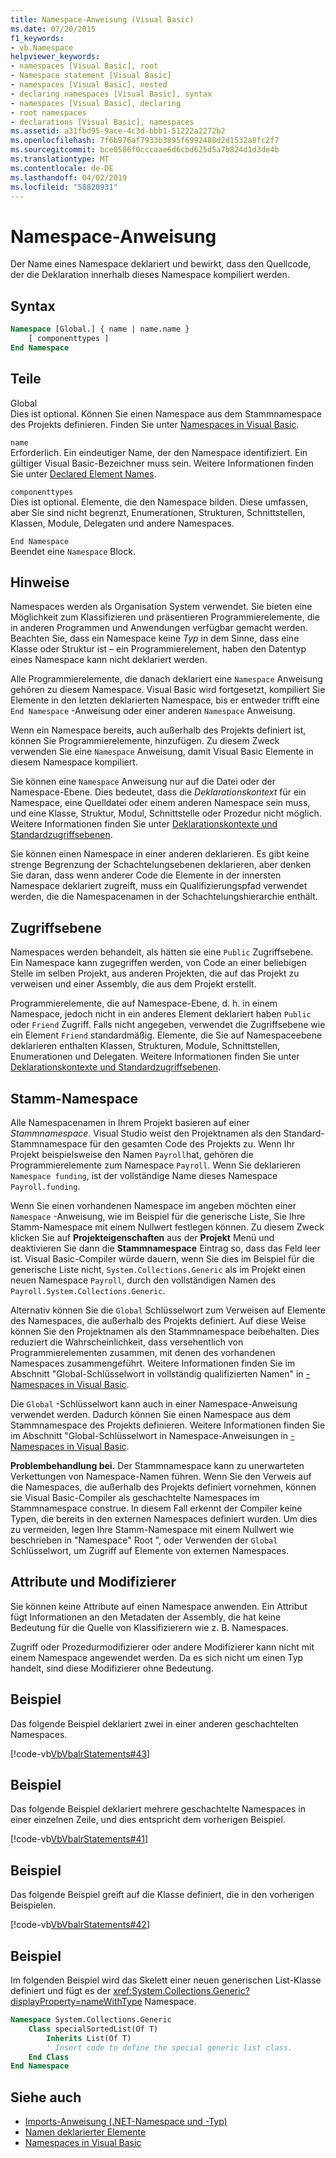 ```yaml
---
title: Namespace-Anweisung (Visual Basic)
ms.date: 07/20/2015
f1_keywords:
- vb.Namespace
helpviewer_keywords:
- namespaces [Visual Basic], root
- Namespace statement [Visual Basic]
- namespaces [Visual Basic], nested
- declaring namespaces [Visual Basic], syntax
- namespaces [Visual Basic], declaring
- root namespaces
- declarations [Visual Basic], namespaces
ms.assetid: a31fbd95-9ace-4c3d-bbb1-51222a2272b2
ms.openlocfilehash: 7f6b976af7933b3895f6992488d2d1532a8fc2f7
ms.sourcegitcommit: bce0586f0cccaae6d6cbd625d5a7b824d1d3de4b
ms.translationtype: MT
ms.contentlocale: de-DE
ms.lasthandoff: 04/02/2019
ms.locfileid: "58820931"
---
```

# <a name="namespace-statement"></a>Namespace-Anweisung
Der Name eines Namespace deklariert und bewirkt, dass den Quellcode, der die Deklaration innerhalb dieses Namespace kompiliert werden.  
  
## <a name="syntax"></a>Syntax  
  
```vb  
Namespace [Global.] { name | name.name }  
    [ componenttypes ]  
End Namespace  
```  
  
## <a name="parts"></a>Teile  
 Global  
 Dies ist optional. Können Sie einen Namespace aus dem Stammnamespace des Projekts definieren. Finden Sie unter [Namespaces in Visual Basic](../../../visual-basic/programming-guide/program-structure/namespaces.md).  
  
 `name`  
 Erforderlich. Ein eindeutiger Name, der den Namespace identifiziert. Ein gültiger Visual Basic-Bezeichner muss sein. Weitere Informationen finden Sie unter [Declared Element Names](../../../visual-basic/programming-guide/language-features/declared-elements/declared-element-names.md).  
  
 `componenttypes`  
 Dies ist optional. Elemente, die den Namespace bilden. Diese umfassen, aber Sie sind nicht begrenzt, Enumerationen, Strukturen, Schnittstellen, Klassen, Module, Delegaten und andere Namespaces.  
  
 `End Namespace`  
 Beendet eine `Namespace` Block.  
  
## <a name="remarks"></a>Hinweise  
 Namespaces werden als Organisation System verwendet. Sie bieten eine Möglichkeit zum Klassifizieren und präsentieren Programmierelemente, die in anderen Programmen und Anwendungen verfügbar gemacht werden. Beachten Sie, dass ein Namespace keine *Typ* in dem Sinne, dass eine Klasse oder Struktur ist – ein Programmierelement, haben den Datentyp eines Namespace kann nicht deklariert werden.  
  
 Alle Programmierelemente, die danach deklariert eine `Namespace` Anweisung gehören zu diesem Namespace. Visual Basic wird fortgesetzt, kompiliert Sie Elemente in den letzten deklarierten Namespace, bis er entweder trifft eine `End Namespace` -Anweisung oder einer anderen `Namespace` Anweisung.  
  
 Wenn ein Namespace bereits, auch außerhalb des Projekts definiert ist, können Sie Programmierelemente, hinzufügen. Zu diesem Zweck verwenden Sie eine `Namespace` Anweisung, damit Visual Basic Elemente in diesem Namespace kompiliert.  
  
 Sie können eine `Namespace` Anweisung nur auf die Datei oder der Namespace-Ebene. Dies bedeutet, dass die *Deklarationskontext* für ein Namespace, eine Quelldatei oder einem anderen Namespace sein muss, und eine Klasse, Struktur, Modul, Schnittstelle oder Prozedur nicht möglich. Weitere Informationen finden Sie unter [Deklarationskontexte und Standardzugriffsebenen](../../../visual-basic/language-reference/statements/declaration-contexts-and-default-access-levels.md).  
  
 Sie können einen Namespace in einer anderen deklarieren. Es gibt keine strenge Begrenzung der Schachtelungsebenen deklarieren, aber denken Sie daran, dass wenn anderer Code die Elemente in der innersten Namespace deklariert zugreift, muss ein Qualifizierungspfad verwendet werden, die die Namespacenamen in der Schachtelungshierarchie enthält.  
  
## <a name="access-level"></a>Zugriffsebene  
 Namespaces werden behandelt, als hätten sie eine `Public` Zugriffsebene. Ein Namespace kann zugegriffen werden, von Code an einer beliebigen Stelle im selben Projekt, aus anderen Projekten, die auf das Projekt zu verweisen und einer Assembly, die aus dem Projekt erstellt.  
  
 Programmierelemente, die auf Namespace-Ebene, d. h. in einem Namespace, jedoch nicht in ein anderes Element deklariert haben `Public` oder `Friend` Zugriff. Falls nicht angegeben, verwendet die Zugriffsebene wie ein Element `Friend` standardmäßig. Elemente, die Sie auf Namespaceebene deklarieren enthalten Klassen, Strukturen, Module, Schnittstellen, Enumerationen und Delegaten. Weitere Informationen finden Sie unter [Deklarationskontexte und Standardzugriffsebenen](../../../visual-basic/language-reference/statements/declaration-contexts-and-default-access-levels.md).  
  
## <a name="root-namespace"></a>Stamm-Namespace  
 Alle Namespacenamen in Ihrem Projekt basieren auf einer *Stammnamespace*. Visual Studio weist den Projektnamen als den Standard-Stammnamespace für den gesamten Code des Projekts zu. Wenn Ihr Projekt beispielsweise den Namen `Payroll`hat, gehören die Programmierelemente zum Namespace `Payroll`. Wenn Sie deklarieren `Namespace funding`, ist der vollständige Name dieses Namespace `Payroll.funding`.  
  
 Wenn Sie einen vorhandenen Namespace im angeben möchten einer `Namespace` -Anweisung, wie im Beispiel für die generische Liste, Sie Ihre Stamm-Namespace mit einem Nullwert festlegen können. Zu diesem Zweck klicken Sie auf **Projekteigenschaften** aus der **Projekt** Menü und deaktivieren Sie dann die **Stammnamespace** Eintrag so, dass das Feld leer ist. Visual Basic-Compiler würde dauern, wenn Sie dies im Beispiel für die generische Liste nicht, `System.Collections.Generic` als im Projekt einen neuen Namespace `Payroll`, durch den vollständigen Namen des `Payroll.System.Collections.Generic`.  
  
 Alternativ können Sie die `Global` Schlüsselwort zum Verweisen auf Elemente des Namespaces, die außerhalb des Projekts definiert. Auf diese Weise können Sie den Projektnamen als den Stammnamespace beibehalten. Dies reduziert die Wahrscheinlichkeit, dass versehentlich von Programmierelementen zusammen, mit denen des vorhandenen Namespaces zusammengeführt. Weitere Informationen finden Sie im Abschnitt "Global-Schlüsselwort in vollständig qualifizierten Namen" in [-Namespaces in Visual Basic](../../../visual-basic/programming-guide/program-structure/namespaces.md).  
  
 Die `Global` -Schlüsselwort kann auch in einer Namespace-Anweisung verwendet werden. Dadurch können Sie einen Namespace aus dem Stammnamespace des Projekts definieren. Weitere Informationen finden Sie im Abschnitt "Global-Schlüsselwort in Namespace-Anweisungen in [-Namespaces in Visual Basic](../../../visual-basic/programming-guide/program-structure/namespaces.md).  
  
 **Problembehandlung bei.** Der Stammnamespace kann zu unerwarteten Verkettungen von Namespace-Namen führen. Wenn Sie den Verweis auf die Namespaces, die außerhalb des Projekts definiert vornehmen, können sie Visual Basic-Compiler als geschachtelte Namespaces im Stammnamespace construe. In diesem Fall erkennt der Compiler keine Typen, die bereits in den externen Namespaces definiert wurden. Um dies zu vermeiden, legen Ihre Stamm-Namespace mit einem Nullwert wie beschrieben in "Namespace" Root ", oder Verwenden der `Global` Schlüsselwort, um Zugriff auf Elemente von externen Namespaces.  
  
## <a name="attributes-and-modifiers"></a>Attribute und Modifizierer  
 Sie können keine Attribute auf einen Namespace anwenden. Ein Attribut fügt Informationen an den Metadaten der Assembly, die hat keine Bedeutung für die Quelle von Klassifizierern wie z. B. Namespaces.  
  
 Zugriff oder Prozedurmodifizierer oder andere Modifizierer kann nicht mit einem Namespace angewendet werden. Da es sich nicht um einen Typ handelt, sind diese Modifizierer ohne Bedeutung.  
  
## <a name="example"></a>Beispiel  
 Das folgende Beispiel deklariert zwei in einer anderen geschachtelten Namespaces.  
  
 [!code-vb[VbVbalrStatements#43](~/samples/snippets/visualbasic/VS_Snippets_VBCSharp/VbVbalrStatements/VB/Class1.vb#43)]  
  
## <a name="example"></a>Beispiel  
 Das folgende Beispiel deklariert mehrere geschachtelte Namespaces in einer einzelnen Zeile, und dies entspricht dem vorherigen Beispiel.  
  
 [!code-vb[VbVbalrStatements#41](~/samples/snippets/visualbasic/VS_Snippets_VBCSharp/VbVbalrStatements/VB/Class1.vb#41)]  
  
## <a name="example"></a>Beispiel  
 Das folgende Beispiel greift auf die Klasse definiert, die in den vorherigen Beispielen.  
  
 [!code-vb[VbVbalrStatements#42](~/samples/snippets/visualbasic/VS_Snippets_VBCSharp/VbVbalrStatements/VB/Class1.vb#42)]  
  
## <a name="example"></a>Beispiel  
 Im folgenden Beispiel wird das Skelett einer neuen generischen List-Klasse definiert und fügt es der <xref:System.Collections.Generic?displayProperty=nameWithType> Namespace.  
  
```vb  
Namespace System.Collections.Generic  
    Class specialSortedList(Of T)  
        Inherits List(Of T)  
        ' Insert code to define the special generic list class.  
    End Class  
End Namespace  
```  
  
## <a name="see-also"></a>Siehe auch

- [Imports-Anweisung (.NET-Namespace und -Typ)](../../../visual-basic/language-reference/statements/imports-statement-net-namespace-and-type.md)
- [Namen deklarierter Elemente](../../../visual-basic/programming-guide/language-features/declared-elements/declared-element-names.md)
- [Namespaces in Visual Basic](../../../visual-basic/programming-guide/program-structure/namespaces.md)
